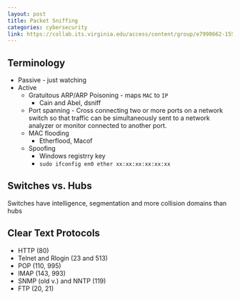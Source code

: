```yaml
---
layout: post
title: Packet Sniffing
categories: cybersecurity
link: https://collab.its.virginia.edu/access/content/group/e7990662-1551-41b1-99bd-0539849f7d83/CS3710_Week4.pdf
---
```


## Terminology

- Passive - just watching
- Active
  - Gratuitous ARP/ARP Poisoning - maps `MAC` to `IP`
    - Cain and Abel, dsniff
  - Port spanning - Cross connecting two or more ports on a network switch so that traffic can be simultaneously sent to a network analyzer or monitor connected to another port.
  - MAC flooding
    - Etherflood, Macof
  - Spoofing
    - Windows registrry key
    - `sudo ifconfig en0 ether xx:xx:xx:xx:xx:xx`

## Switches vs. Hubs

Switches have intelligence, segmentation and more collision domains than hubs

## Clear Text Protocols

- HTTP (80)
- Telnet and Rlogin (23 and 513)
- POP (110, 995)
- IMAP (143, 993)
- SNMP (old v.) and NNTP (119)
- FTP (20, 21)
